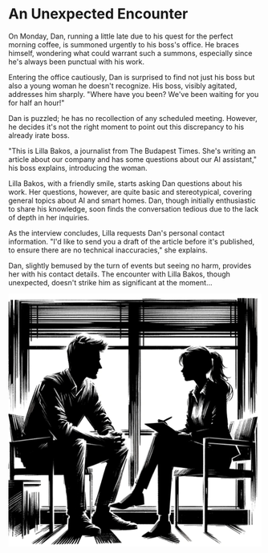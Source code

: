 # An Unexpected Encounter

On Monday, Dan, running a little late due to his quest for the perfect morning coffee, is summoned urgently to his boss's office. He braces himself, wondering what could warrant such a summons, especially since he's always been punctual with his work.

Entering the office cautiously, Dan is surprised to find not just his boss but also a young woman he doesn't recognize. His boss, visibly agitated, addresses him sharply. "Where have you been? We've been waiting for you for half an hour!"

Dan is puzzled; he has no recollection of any scheduled meeting. However, he decides it's not the right moment to point out this discrepancy to his already irate boss.

"This is Lilla Bakos, a journalist from The Budapest Times. She's writing an article about our company and has some questions about our AI assistant," his boss explains, introducing the woman.

Lilla Bakos, with a friendly smile, starts asking Dan questions about his work. Her questions, however, are quite basic and stereotypical, covering general topics about AI and smart homes. Dan, though initially enthusiastic to share his knowledge, soon finds the conversation tedious due to the lack of depth in her inquiries.

As the interview concludes, Lilla requests Dan's personal contact information. "I'd like to send you a draft of the article before it's published, to ensure there are no technical inaccuracies," she explains.

Dan, slightly bemused by the turn of events but seeing no harm, provides her with his contact details. The encounter with Lilla Bakos, though unexpected, doesn't strike him as significant at the moment...

![The Interview](./images/10.interview.png "An Unexpected Encounter")
